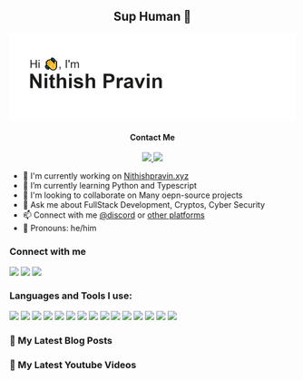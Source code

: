 <h2 align="center">Sup Human 👋</h2>
<img src="https://raw.githubusercontent.com/NithishCodez/NithishCodez/main/header.png"/>
<h4 align="center">Contact Me</h4>
<p align="center">
<a href="https://dsc.bio/6593">
<img src="https://img.shields.io/badge/Discord-7289DA?style=for-the-badge&logo=discord&logoColor=white"/>
</a>
<a href="mailto:nithishdev509@gmail.com">
<img src="https://img.shields.io/badge/Gmail-D14836?style=for-the-badge&logo=gmail&logoColor=white"/>
</a>
</p>

- 🔭 I'm currently working on [Nithishpravin.xyz][website]
- 🌱 I’m currently learning Python and Typescript
- 👯 I'm looking to collaborate on Many oepn-source projects
- 💬 Ask me about FullStack Development, Cryptos, Cyber Security
- 📫 Connect with me [@discord][bio] or [other platforms](#connect)
- 👦 Pronouns: he/him

<h3 id="connect">Connect with me</h3>

<a href="mailto:nithishdev509@gmail.com"><img src="https://img.shields.io/badge/Gmail-D14836?style=for-the-badge&logo=gmail&logoColor=white"/></a>
<a href="https://instagram.com/nithish_codez"><img src="https://img.shields.io/badge/Instagram-E4405F?style=for-the-badge&logo=instagram&logoColor=white"/></a>
<a href="https://twitter.com/nithish_pravin"><img src="https://img.shields.io/badge/Twitter-1DA1F2?style=for-the-badge&logo=twitter&logoColor=white"/></a>

<h3>Languages and Tools I use:</h3>
<a href="https://developer.mozilla.org/en-US/docs/Web/JavaScript"><img src="https://img.shields.io/badge/JavaScript-F7DF1E?style=for-the-badge&logo=javascript&logoColor=black"/></a>
<a href="https://www.typescriptlang.org/"><img src="https://img.shields.io/badge/TypeScript-007ACC?style=for-the-badge&logo=typescript&logoColor=white"/></a>
<a href="https://www.java.com/en/"><img src="https://img.shields.io/badge/Java-ED8B00?style=for-the-badge&logo=java&logoColor=white"/></a>
<a href="https://www.python.org/"><img src="https://img.shields.io/badge/Python-14354C?style=for-the-badge&logo=python&logoColor=white"/></a>
<a href="https://developer.mozilla.org/en-US/docs/Web/Guide/HTML/HTML5"><img src="https://img.shields.io/badge/HTML5-E34F26?style=for-the-badge&logo=html5&logoColor=white"/></a>
<a href="https://developer.mozilla.org/en-US/docs/Web/CSS"><img src="https://img.shields.io/badge/CSS3-1572B6?style=for-the-badge&logo=css3&logoColor=white"/></a>
<a href="https://reactjs.org/"><img src="https://img.shields.io/badge/React-20232A?style=for-the-badge&logo=react&logoColor=61DAFB"/></a>
<a href="https://reactnative.dev/"><img src="https://img.shields.io/badge/React_Native-20232A?style=for-the-badge&logo=react&logoColor=61DAFB"/></a>
<a href="https://nodejs.org/en/"><img src="https://img.shields.io/badge/Node.js-43853D?style=for-the-badge&logo=node.js&logoColor=white"/></a>
<a href="https://yarnpkg.com/"><img src="https://img.shields.io/badge/Yarn-2C8EBB?style=for-the-badge&logo=yarn&logoColor=white"/></a>
<a href="https://expressjs.com/"><img src="https://img.shields.io/badge/Express.js-404D59?style=for-the-badge&logo=express&logoColor=white"/></a>
<a href="https://sass-lang.com/"><img src="https://img.shields.io/badge/Sass-CC6699?style=for-the-badge&logo=sass&logoColor=white"/></a>
<a href="https://aws.amazon.com/"><img src="https://img.shields.io/badge/Amazon_AWS-232F3E?style=for-the-badge&logo=amazon-aws&logoColor=white"/></a>
<a href="https://code.visualstudio.com/"><img src="https://img.shields.io/badge/Visual_Studio_Code-0078D4?style=for-the-badge&logo=visual%20studio%20code&logoColor=white"/></a>
<a href="https://www.adobe.com/in/products/xd.html"><img src="https://img.shields.io/badge/Adobe%20XD-FF61F6?style=for-the-badge&logo=Adobe%20XD&logoColor=white"/></a>

### 📘 My Latest Blog Posts

<!-- BLOG-POST-LIST:START -->
<!-- BLOG-POST-LIST:END -->

### 🎥 My Latest Youtube Videos

<!-- YOUTUBE:START -->
<!-- YOUTUBE:END -->


[website]: https://nithishpravin.xyz/
[bio]: https://dsc.bio/6593